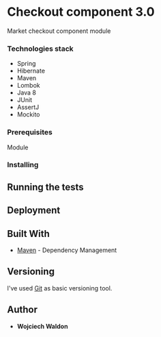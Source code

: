# Checkout component 3.0

Market checkout component module

### Technologies stack

* Spring
* Hibernate
* Maven
* Lombok
* Java 8
* JUnit
* AssertJ
* Mockito

### Prerequisites

Module 

### Installing

## Running the tests

## Deployment


## Built With

* [Maven](https://maven.apache.org/) - Dependency Management

## Versioning

I've used [Git](https://git-scm.com/) as basic versioning tool.

## Author

* **Wojciech Waldon**